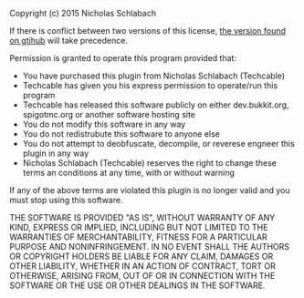 Copyright (c) 2015 Nicholas Schlabach

If there is conflict between two versions of this license, [the version found on gtihub](https://gist.github.com/Techcable/ea146b481870e3736b48) will take precedence.

Permission is granted to operate this program provided that:
- You have purchased this plugin from Nicholas Schlabach (Techcable)
- Techcable has given you his express permission to operate/run this program
- Techcable has released this software publicly on either dev.bukkit.org, spigotmc.org or another software hosting site
- You do not modify this software in any way
- You do not redistrubute this software to anyone else
- You do not attempt to deobfuscate, decompile, or reverese engneer this plugin in any way
- Nicholas Schlabach (Techcable) reserves the right to change these terms an conditions at any time, with or without warning

If any of the above terms are violated this plugin is no longer valid and you must stop using this software.

THE SOFTWARE IS PROVIDED "AS IS", WITHOUT WARRANTY OF ANY KIND, EXPRESS OR
IMPLIED, INCLUDING BUT NOT LIMITED TO THE WARRANTIES OF MERCHANTABILITY,
FITNESS FOR A PARTICULAR PURPOSE AND NONINFRINGEMENT. IN NO EVENT SHALL THE
AUTHORS OR COPYRIGHT HOLDERS BE LIABLE FOR ANY CLAIM, DAMAGES OR OTHER
LIABILITY, WHETHER IN AN ACTION OF CONTRACT, TORT OR OTHERWISE, ARISING FROM,
OUT OF OR IN CONNECTION WITH THE SOFTWARE OR THE USE OR OTHER DEALINGS IN THE
SOFTWARE.